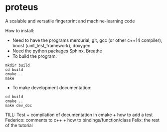 # proteus
A scalable and versatile fingerprint and machine-learning code

How to install:
* Need to have the programs mercurial, git, gcc (or other c++14 compiler), boost (unit_test_framework), doxygen
* Need the python packages Sphinx, Breathe 
* To build the program: 
```Shell
mkdir build 
cd build 
cmake .. 
make
``` 
* To make development documentation:
```Shell
cd build 
cmake ..
make dev_doc
``` 



TILL:
Test + compilation of documentation in cmake + how to add a test
Federico:
comments to c++ + how to bindings/function/class
Felix:
the rest of the tutorial
